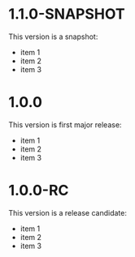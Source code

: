 # 1.1.0-SNAPSHOT

This version is a snapshot:

* item 1
* item 2
* item 3

# 1.0.0

This version is first major release:

* item 1
* item 2
* item 3

# 1.0.0-RC

This version is a release candidate:

* item 1
* item 2
* item 3
